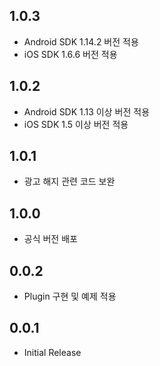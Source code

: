 ## 1.0.3
* Android SDK 1.14.2 버전 적용
* iOS SDK 1.6.6 버전 적용
## 1.0.2
* Android SDK 1.13 이상 버전 적용
* iOS SDK 1.5 이상 버전 적용
## 1.0.1
* 광고 해지 관련 코드 보완
## 1.0.0
* 공식 버전 배포
## 0.0.2
* Plugin 구현 및 예제 적용
## 0.0.1
* Initial Release
